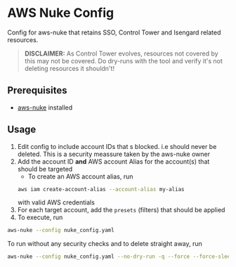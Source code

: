 # AWS Nuke Config

Config for aws-nuke that retains SSO, Control Tower and Isengard related resources.

> **DISCLAIMER:** As Control Tower evolves, resources not covered by this may not be covered. Do dry-runs with the tool and verify it's not deleting resources it shouldn't!

## Prerequisites

- [aws-nuke](https://github.com/rebuy-de/aws-nuke) installed

## Usage

1. Edit config to include account IDs that s blocked. i.e should never be deleted. This is a security meassure taken by the aws-nuke owner
2. Add the account ID **and** AWS account Alias for the account(s) that should be targeted
   - To create an AWS account alias, run
   ```bash
   aws iam create-account-alias --account-alias my-alias
   ```
   with valid AWS credentials
3. For each target account, add the `presets` (filters) that should be applied
4. To execute, run

```bash
aws-nuke --config nuke_config.yaml
```

To run without any security checks and to delete straight away, run

```bash
aws-nuke --config nuke_config.yaml --no-dry-run -q --force --force-sleep 3
```
